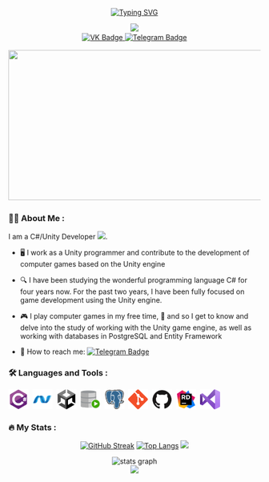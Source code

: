 <div align="center">
  
  [![Typing SVG](https://readme-typing-svg.herokuapp.com?font=Josefin+Sans&weight=700&size=100&duration=5003&pause=1010&center=true&random=false&width=1500&height=220&lines=Hey+there%2C+I'm+Anubis;Unity+developer+from+Russua)](https://git.io/typing-svg)
</div>

<div id="header" align="center">
  <img src="https://i.giphy.com/media/v1.Y2lkPTc5MGI3NjExem0xcjFnOGo0eWl0YjhqMXYzNXM1MWp4Mzd2OHBybWlnMnoybmozZSZlcD12MV9pbnRlcm5hbF9naWZfYnlfaWQmY3Q9Zw/bAQH7WXKqtIBrPs7sR/giphy.gif" width="100"/>
</div>

<div id="badges" align="center">
  <a href="https://vk.com/8v_e_n_o_m8">
    <img src="https://img.shields.io/badge/VK-blue?style=for-the-badge&logo=vk&logoColor=white" alt="VK Badge"/>
  </a>
  <a href="https://t.me/V_e_n_o_m34">
    <img src="https://img.shields.io/badge/Telegram-blue?style=for-the-badge&logo=telegram&logoColor=white" alt="Telegram Badge"/>
  </a>
</div>

<div align="center">
  <img src="https://komarev.com/ghpvc/?username=8Anubis8&style=flat-square&color=blue" alt=""/>
</div>

<div align="center">
  <img src="https://media.giphy.com/media/dWesBcTLavkZuG35MI/giphy.gif" width="600" height="300"/>
</div>

### :woman_technologist: About Me :
I am a C#/Unity Developer <img src="https://media.giphy.com/media/WUlplcMpOCEmTGBtBW/giphy.gif" width="30">.
- :desktop_computer: I work as a Unity programmer and contribute to the development of computer games based on the Unity engine

- :mag: I have been studying the wonderful programming language C# for four years now. For the past two years, I have been fully focused on game development using the Unity engine.

- :video_game: I play computer games in my free time, :telescope: and so I get to know and delve into the study of working with the Unity game engine, as well as working with databases in PostgreSQL and Entity Framework

- 	:incoming_envelope: How to reach me: [![Telegram Badge](https://img.shields.io/badge/-telegram-blue?style=flat&logo=Telegram&logoColor=white)](https://t.me/V_e_n_o_m34)

### :hammer_and_wrench: Languages and Tools :

<div>
  <img src="https://github.com/devicons/devicon/blob/master/icons/csharp/csharp-original.svg" title="C#" alt="C#" width="40" height="40"/>&nbsp;
  <img src="https://github.com/devicons/devicon/blob/master/icons/dot-net/dot-net-original.svg" title=".NET" alt=".NET" width="40" height="40"/>&nbsp;
  <img src="https://github.com/devicons/devicon/blob/master/icons/unity/unity-original.svg" title="Unity" alt="Unity" width="40" height="40"/>&nbsp;
  <img src="https://github.com/devicons/devicon/blob/master/icons/sqldeveloper/sqldeveloper-original.svg" title="SQL" alt="SQL" width="40" height="40"/>&nbsp;
  <img src="https://github.com/devicons/devicon/blob/master/icons/postgresql/postgresql-original.svg" title="PostgreSQL" alt="PostgreSQL" width="40" height="40"/>&nbsp;
  <img src="https://github.com/devicons/devicon/blob/master/icons/git/git-original.svg" title="Git" alt="Git" width="40" height="40"/>&nbsp;
  <img src="https://github.com/devicons/devicon/blob/master/icons/github/github-original.svg" title="GitHub" alt="GitHub" width="40" height="40"/>&nbsp;
  <img src="https://github.com/devicons/devicon/blob/master/icons/rider/rider-original.svg" title="Rider" alt="Rider" width="40" height="40"/>&nbsp;
  <img src="https://github.com/devicons/devicon/blob/master/icons/visualstudio/visualstudio-original.svg" title="Visual Studio 2022" alt="Visual Studio 2022" width="40" height="40"/>&nbsp;
</div>

### :fire: My Stats :
<div align="center">

[![GitHub Streak](http://github-readme-streak-stats.herokuapp.com?user=8Anubis8&theme=dark&hide_border=true)](https://git.io/streak-stats)
[![Top Langs](https://github-readme-stats.vercel.app/api/top-langs/?username=8Anubis8&layout=compact&theme=vision-friendly-dark)](https://github.com/anuraghazra/github-readme-stats)
![](https://github-profile-summary-cards.vercel.app/api/cards/profile-details?username=8Anubis8&theme=dark)

</div>

<div align="center">
  <img src="https://github-readme-stats.vercel.app/api?username=8Anubis8&hide_title=false&hide_rank=false&show_icons=false&include_all_commits=false&count_private=false&disable_animations=false&theme=dark&locale=en&hide_border=false&order=1" height="150" alt="stats graph"  />
</div>

<div align='center'>
  <img src="https://github-profile-trophy.vercel.app/?username=8Anubis8&theme=onestar">
</div>
